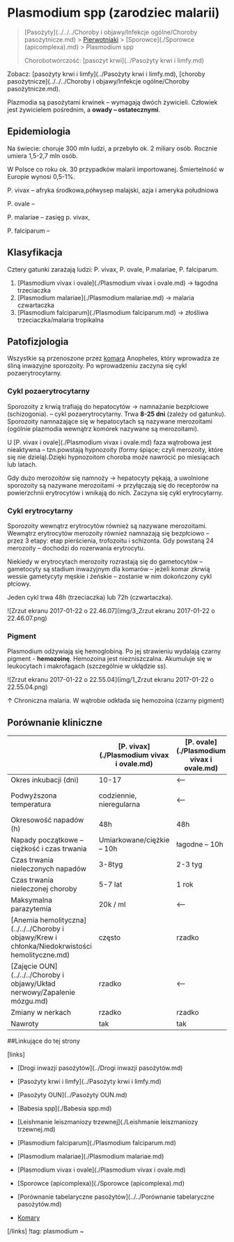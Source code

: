 # Plasmodium spp (zarodziec malarii)

> [Pasożyty](../../../Choroby i objawy/Infekcje ogólne/Choroby pasożytnicze.md) > [Pierwotniaki](./Pierwotniaki.md) > [Sporowce](./Sporowce (apicomplexa).md) > Plasmodium spp
>
> Chorobotwórczość: [pasożyt krwi](../Pasożyty krwi i limfy.md)

Zobacz: [pasożyty krwi i limfy](../Pasożyty krwi i limfy.md), [choroby pasożytnicze](../../../Choroby i objawy/Infekcje ogólne/Choroby pasożytnicze.md).



Plazmodia są pasożytami krwinek – wymagają dwóch żywicieli. Człowiek jest żywicielem pośrednim, a **owady – ostatecznymi**.



## Epidemiologia

Na świecie: choruje 300 mln ludzi, a przebyło ok. 2 miliary osób. Rocznie umiera 1,5-2,7 mln osób.

W Polsce co roku ok. 30 przypadków malarii importowanej. Śmiertelność w Europie wynosi 0,5-1%.

P. vivax – afryka środkowa,półwysep malajski, azja i ameryka południowa

P. ovale – 

P. malariae – zasięg p. vivax, 

P. falciparum – 



## Klasyfikacja

Cztery gatunki zarażają ludzi: P. vivax, P. ovale, P.malariae, P. falciparum.

1. [Plasmodium vivax i ovale](./Plasmodium vivax i ovale.md) → łagodna trzeciaczka
2. [Plasmodium malariae](./Plasmodium malariae.md) → malaria czwartaczka
3. [Plasmodium falciparum](./Plasmodium falciparum.md) → złośliwa trzeciaczka/malaria tropikalna




## Patofizjologia

Wszystkie są przenoszone przez [komara](../../Stawonogi/Komary.md) Anopheles, który wprowadza ze śliną inwazyjne sporozoity. Po wprowadzeniu zaczyna się cykl pozaerytrocytarny.



### Cykl pozaerytrocytarny

Sporozoity z krwią trafiają do hepatocytów → namnażanie bezpłciowe (schizogonia). – cykl pozaerytrocytarny. Trwa **8-25 dni** (zależy od gatunku). Sporozoity namnażające się w hepatocytach są nazywane merozoitami (ogólnie plazmodia wewnątrz komórek nazywane są merozoitami). 

U [P. vivax i ovale](./Plasmodium vivax i ovale.md) faza wątrobowa jest nieaktywna – tzn.powstają hypnozoity (formy śpiące; czyli merozoity, które się nie dzielą).Dzięki hypnozoitom choroba może nawrócić po miesiącach lub latach.

Gdy dużo merozoitów się namnoży → hepatocyty pękają, a uwolnione sporozoity są nazywane merozoitami → przyłączają się do receptorów na powierzchnii erytrocytów i wnikają do nich. Zaczyna się cykl erytrocytarny.



### Cykl erytrocytarny

Sporozoity wewnątrz erytrocytów również są nazywane merozoitami. Wewnątrz erytrocytów merozoity również namnażają się bezpłciowo – przez 3 etapy: etap pierścienia, trofozoitu i schizonta. Gdy powstaną 24 merozoity – dochodzi do rozerwania erytrocytu.

Niekiedy w erytrocytach merozoity rozrastają się do gametocytów – gametocyty są stadium inwazyjnym dla komarów – jeżeli komar zkrwią wessie gametycyty męskie i żeńskie – zostanie w nim dokończony cykl płciowy.

Jeden cykl trwa 48h (trzeciaczka) lub 72h (czwartaczka).

![Zrzut ekranu 2017-01-22 o 22.46.07](img/3_Zrzut ekranu 2017-01-22 o 22.46.07.png)



### Pigment

Plasmodium odżywiają się hemoglobiną. Po jej strawieniu wydalają czarny pigment - **hemozoinę**. Hemozoina jest niezniszczalna. Akumuluje się w leukocytach i makrofagach (szczególnie w ukłądzie ss).

![Zrzut ekranu 2017-01-22 o 22.55.04](img/1_Zrzut ekranu 2017-01-22 o 22.55.04.png)

↑ Chroniczna malaria. W wątrobie odkłada się hemozoina (czarny pigment)



## Porównanie kliniczne

|                                          | [P. vivax](./Plasmodium vivax i ovale.md) | [P. ovale](./Plasmodium vivax i ovale.md) | [P. malariae](./Plasmodium malariae.md) | [P. falciparum](./Plasmodium falciparum.md) |
| ---------------------------------------- | ---------------------------------------- | ---------------------------------------- | --------------------------------------- | ---------------------------------------- |
| Okres inkubacji (dni)                    | 10-17                                    | <--                                      | 18-40                                   | 8-11                                     |
| Podwyższona temperatura                  | codziennie, nieregularna                 | <--                                      | Regularnie co 72h (czwartaczka)         | Codziennie, ciągła, ustępująca           |
| Okresowość napadów (h)                   | 48h                                      | 48h                                      | 72h                                     | 36-48h                                   |
| Napady początkowe – ciężkość i czas trwania | Umiarkowane/ciężkie – 10h                | łagodne – 10h                            | Umiarkowane/ciężkie – 11h               | Ciężkie – 16-32h                         |
| Czas trwania nieleczonych napadów        | 3-8tyg                                   | 2-3 tyg                                  | 3-24tyg                                 | 2-3tyg                                   |
| Czas trwania nieleczonej choroby         | 5-7 lat                                  | 1 rok                                    | 20 lat                                  | 6-7 miesięcy                             |
| Maksymalna parazytemia                   | 20k / ml                                 | <--                                      | <--                                     | 500k / ml                                |
| [Anemia hemolityczna](../../../Choroby i objawy/Krew i chłonka/Niedokrwistości hemolityczne.md) | często                                   | rzadko                                   | często                                  | bardzo często                            |
| [Zajęcie OUN](../../../Choroby i objawy/Układ nerwowy/Zapalenie mózgu.md) | rzadko                                   | <--                                      | <--                                     | często                                   |
| Zmiany w nerkach                         | rzadko                                   | rzadko                                   | bardzo często                           | rzadko                                   |
| Nawroty                                  | tak                                      | tak                                      | -                                       | -                                        |



##Linkujące do tej strony

[links]

- [Drogi inwazji pasożytów](../Drogi inwazji pasożytów.md)

- [Pasożyty krwi i limfy](../Pasożyty krwi i limfy.md)

- [Pasożyty OUN](../Pasożyty OUN.md)

- [Babesia spp](./Babesia spp.md)

- [Leishmanie leiszmaniozy trzewnej](./Leishmanie leiszmaniozy trzewnej.md)

- [Plasmodium falciparum](./Plasmodium falciparum.md)

- [Plasmodium malariae](./Plasmodium malariae.md)

- [Plasmodium vivax i ovale](./Plasmodium vivax i ovale.md)

- [Sporowce (apicomplexa)](./Sporowce (apicomplexa).md)

- [Porównanie tabelaryczne pasożytów](../../Porównanie tabelaryczne pasożytów.md)

- [Komary](../../Stawonogi/Komary.md)


[/links]
!tag: plasmodium
~

